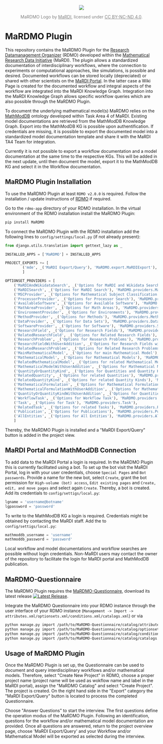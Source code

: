 <div align='center' style="margin-top: 50px; font-size: 14px; color: grey;">
  <img src="https://github.com/user-attachments/assets/98c92c58-9d31-41ca-a3ca-189bbfb92101" />
  <p>MaRDMO Logo by <a href="https://www.mardi4nfdi.de/about/mission" target="_blank" style="color: grey;">MaRDI</a>, licensed under <a href="https://creativecommons.org/licenses/by-nc-nd/4.0/" target="_blank" style="color: grey;">CC BY-NC-ND 4.0</a>.</p>
</div>


# MaRDMO Plugin

This repository contains the MaRDMO Plugin for the [Research Datamanagement Organizer](https://rdmorganiser.github.io/) (RDMO) developed within the [Mathematical Research Data Initiative](https://www.mardi4nfdi.de/about/mission) (MaRDI). The plugin allows a standardized documentation of interdisciplinary workflows, where the connection to experiments or computational approaches, like simulations, is possible and desired. Documented workflows can be stored locally (depreciated) or shared with other scientists on the [MaRDI Portal](https://portal.mardi4nfdi.de/wiki/Portal). In the latter case a Wiki Page is created for the documented workflow and integral aspects of the workflow are integrated into the MaRDI Knowledge Graph. Integration into the MaRDI Knowledge Graph allows specific workflow queries which are also possible through the MaRDMO Plugin.

To document the underlying mathematical model(s) MaRDMO relies on the [MathModDB](https://portal.mardi4nfdi.de/wiki/MathModDB) ontology developed within Task Area 4 of MaRDI. Existing model documentations are retrieved from the MathModDB Knowledge Graph. Export into the MathModDB KG is possible upon authentification. If credentials are missing, it is possible to export the documented model into a standardized model documentation template and share it with the MaRDI TA4 Team for integration.

Currently it is not possible to export a workflow documentation and a model documentation at the same time to the respective KGs. This will be added in the next update, until then document the model, export it to the MathModDB KG and select it in the Workflow documentation.    
  
## MaRDMO Plugin Installation

To use the MaRDMO Plugin at least `RDMO v2.0.0` is required. Follow the installation / update instructions of [RDMO](https://rdmo.readthedocs.io/en/latest/installation) if required. 

Go to the `rdmo-app` directory of your RDMO installation. In the virtual environment of the RDMO installation install the MaRDMO Plugin:

```bash
pip install MaRDMO
```

To connect the MaRDMO Plugin with the RDMO installation add the following lines to `config/settings/local.py` (if not already present):

```python
from django.utils.translation import gettext_lazy as _ 
``` 

```python
INSTALLED_APPS = ['MaRDMO'] + INSTALLED_APPS

PROJECT_EXPORTS += [
        ('mde', _('MaRDI Export/Query'), 'MaRDMO.export.MaRDIExport'),
        ]

OPTIONSET_PROVIDERS = [
    ('MaRDIAndWikidataSearch', _('Options for MaRDI and Wikidata Search'), 'MaRDMO.providers.MaRDIAndWikidataSearch'),
    ('MaRDISearch', _('Options for MaRDI Search'), 'MaRDMO.providers.MaRDISearch'),
    ('MSCProvider', _('Options for Mathematical Subject Classification Search'), 'MaRDMO.providers.MSCProvider'),
    ('ProcessorProvider', _('Options for Processor Search'), 'MaRDMO.providers.ProcessorProvider'),
    ('AvailableSoftware', _('Options for Available Software'), 'MaRDMO.providers.AvailableSoftware'),
    ('MathAreaProvider', _('Options for Math Areas'), 'MaRDMO.providers.MathAreaProvider'),
    ('EnvironmentProvider', _('Options for Environments'), 'MaRDMO.providers.EnvironmentProvider'),
    ('MethodProvider', _('Options for Methods'), 'MaRDMO.providers.MethodProvider'),
    ('DataProvider', _('Options for Data Sets'), 'MaRDMO.providers.DataProvider'),
    ('SoftwareProvider', _('Options for Software'), 'MaRDMO.providers.SoftwareProvider'),
    ('ResearchField', _('Options for Research Fields'), 'MaRDMO.providers.ResearchField'),
    ('RelatedResearchField', _('Options for Related Research Fields'), 'MaRDMO.providers.RelatedResearchField'),
    ('ResearchProblem', _('Options for Research Problems'), 'MaRDMO.providers.ResearchProblem'),
    ('ResearchFieldWithUserAddition', _('Options for Research Fields with User Additions'), 'MaRDMO.providers.ResearchFieldWithUserAddition'),
    ('RelatedResearchProblem', _('Options for Related Research Problems'), 'MaRDMO.providers.RelatedResearchProblem'),
    ('MainMathematicalModel', _('Options for main Mathematical Model'), 'MaRDMO.providers.MainMathematicalModel'),
    ('MathematicalModel', _('Options for Mathematical Models'), 'MaRDMO.providers.MathematicalModel'),
    ('RelatedMathematicalModel', _('Options for related Mathematical Model'), 'MaRDMO.providers.RelatedMathematicalModel'),
    ('MathematicalModelWithUserAddition', _('Options for Mathematical Models with User Additions'), 'MaRDMO.providers.MathematicalModelWithUserAddition'),
    ('QuantityOrQuantityKind', _('Options for Quantities and Quantity Kinds'), 'MaRDMO.providers.QuantityOrQuantityKind'),
    ('RelatedQuantity', _('Options for related Quantities'), 'MaRDMO.providers.RelatedQuantity'),
    ('RelatedQuantityKind', _('Options for related Quantity Kinds'), 'MaRDMO.providers.RelatedQuantityKind'),
    ('MathematicalFormulation', _('Options for Mathematical Formulation'), 'MaRDMO.providers.MathematicalFormulation'),
    ('MathematicalFormulationWithUserAddition', _('Options for Mathematical Formulations with User Additions '), 'MaRDMO.providers.MathematicalFormulationWithUserAddition'),
    ('QuantityOrQuantityKindWithUserAddition', _('Options for Quantities and Quantity Kinds with User Additions'), 'MaRDMO.providers.QuantityOrQuantityKindWithUserAddition'),
    ('WorkflowTask', _('Options for Workflow Task'), 'MaRDMO.providers.WorkflowTask'),
    ('Task', _('Options for Task'), 'MaRDMO.providers.Task'),
    ('RelatedTask', _('Options for related Tasks'), 'MaRDMO.providers.RelatedTask'),
    ('Publication', _('Options for Publications'), 'MaRDMO.providers.Publication'),
    ('AllEntities', _('Options for All Entities'), 'MaRDMO.providers.AllEntities')
    ]
```

Thereby, the MaRDMO Plugin is installed and a "MaRDI Export/Query" button is added in the project view.

## MaRDI Portal and MathModDB Connection

To add data to the MaRDI Portal a login is required. In the MaRDMO Plugin this is currently facilitated using a bot. To set up the bot visit the MaRDI Portal, log in with your user credentials, choose `Special Pages` and `Bot passwords`. Provide a name for the new bot, select `Create`, grant the bot permission for `High-volume (bot) access`, `Edit existing pages` and `Create, edit, and move pages` and select again `Create`. Thereby, a bot is created. Add its credentials to `config/settigs/local.py`:

```python
lgname = 'username@botname'
lgpassword = 'password'
```

To write to the MathModDB KG a login is required. Credentials might be obtained by contacting the MaRDI staff. Add the to `config/settigs/local.py`:

```python
mathmoddb_username = 'username'
mathmoddb_password = 'password'
``` 

Local workflow and model documentations and workflow searches are possible without login credentials. Non-MaRDI users may contact the owner of the repository to facilitate the login for MaRDI portal and MathModDB publication.

## MaRDMO-Questionnaire        

The MaRDMO Plugin requires the [MaRDMO-Questionnaire](https://github.com/MarcoReidelbach/MaRDMO-Questionnaire), download its latest release [![Latest Release](https://img.shields.io/github/v/release/MarcoReidelbach/MaRDMO-Questionnaire)](https://github.com/MarcoReidelbach/MaRDMO-Questionnaire/releases/latest).

Integrate the MaRDMO Questionnaire into your RDMO instance through the user interface of your RDMO instance (`Management -> Import -> attributes.xml/optionsets.xml/conditions.xml/catalogs.xml`) or via 

```bash
python manage.py import /path/to/MaRDMO-Questionnaire/catalog/attributes.xml
python manage.py import /path/to/MaRDMO-Questionnaire/catalog/optionsets.xml
python manage.py import /path/to/MaRDMO-Questionnaire/catalog/conditions.xml
python manage.py import /path/to/MaRDMO-Questionnaire/catalog/catalogs.xml
```

## Usage of MaRDMO Plugin

Once the MaRDMO Plugin is set up, the Questionnaire can be used to document and query interdisciplinary workflows and/or mathematical models. Therefore, select "Create New Project" in RDMO, choose a proper project name (project name will be used as wokflow name and label in the MaRDI portal), assign the "MaRDMO Catalog" and select "Create Project". The project is created. On the right hand side in the "Export" category the "MaRDI Export/Query" button is located to process the completed Questionnaire.     

Choose "Answer Questions" to start the interview. The first questions define the operation modus of the MaRDMO Plugin. Following an identification, questions for the workflow and/or mathematical model documentation are provided. Once all questions are answered, return to the project overview page, choose 'MaRDI Export/Query' and your Workflow and/or Mathematical Model will be exported as selected during the interview.  

